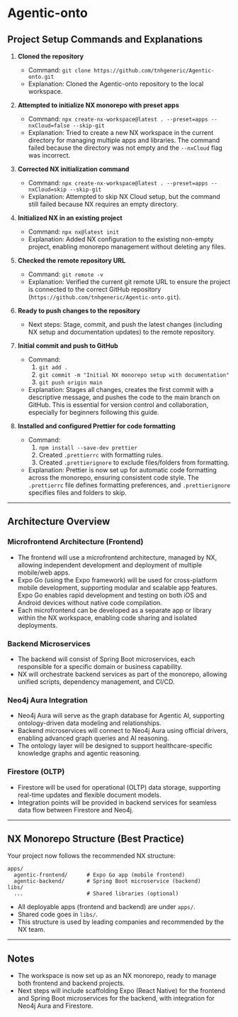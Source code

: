 # Agentic-onto

## Project Setup Commands and Explanations

1. **Cloned the repository**
   - Command: `git clone https://github.com/tnhgeneric/Agentic-onto.git`
   - Explanation: Cloned the Agentic-onto repository to the local workspace.

2. **Attempted to initialize NX monorepo with preset apps**
   - Command: `npx create-nx-workspace@latest . --preset=apps --nxCloud=false --skip-git`
   - Explanation: Tried to create a new NX workspace in the current directory for managing multiple apps and libraries. The command failed because the directory was not empty and the `--nxCloud` flag was incorrect.

3. **Corrected NX initialization command**
   - Command: `npx create-nx-workspace@latest . --preset=apps --nxCloud=skip --skip-git`
   - Explanation: Attempted to skip NX Cloud setup, but the command still failed because NX requires an empty directory.

4. **Initialized NX in an existing project**
   - Command: `npx nx@latest init`
   - Explanation: Added NX configuration to the existing non-empty project, enabling monorepo management without deleting any files.

5. **Checked the remote repository URL**
   - Command: `git remote -v`
   - Explanation: Verified the current git remote URL to ensure the project is connected to the correct GitHub repository (`https://github.com/tnhgeneric/Agentic-onto.git`).

6. **Ready to push changes to the repository**
   - Next steps: Stage, commit, and push the latest changes (including NX setup and documentation updates) to the remote repository.

7. **Initial commit and push to GitHub**
   - Command: 
     1. `git add .`
     2. `git commit -m "Initial NX monorepo setup with documentation"`
     3. `git push origin main`
   - Explanation: Stages all changes, creates the first commit with a descriptive message, and pushes the code to the main branch on GitHub. This is essential for version control and collaboration, especially for beginners following this guide.

8. **Installed and configured Prettier for code formatting**
   - Command:
     1. `npm install --save-dev prettier`
     2. Created `.prettierrc` with formatting rules.
     3. Created `.prettierignore` to exclude files/folders from formatting.
   - Explanation: Prettier is now set up for automatic code formatting across the monorepo, ensuring consistent code style. The `.prettierrc` file defines formatting preferences, and `.prettierignore` specifies files and folders to skip.

---

## Architecture Overview

### Microfrontend Architecture (Frontend)
- The frontend will use a microfrontend architecture, managed by NX, allowing independent development and deployment of multiple mobile/web apps.
- Expo Go (using the Expo framework) will be used for cross-platform mobile development, supporting modular and scalable app features. Expo Go enables rapid development and testing on both iOS and Android devices without native code compilation.
- Each microfrontend can be developed as a separate app or library within the NX workspace, enabling code sharing and isolated deployments.

### Backend Microservices
- The backend will consist of Spring Boot microservices, each responsible for a specific domain or business capability.
- NX will orchestrate backend services as part of the monorepo, allowing unified scripts, dependency management, and CI/CD.

### Neo4j Aura Integration
- Neo4j Aura will serve as the graph database for Agentic AI, supporting ontology-driven data modeling and relationships.
- Backend microservices will connect to Neo4j Aura using official drivers, enabling advanced graph queries and AI reasoning.
- The ontology layer will be designed to support healthcare-specific knowledge graphs and agentic reasoning.

### Firestore (OLTP)
- Firestore will be used for operational (OLTP) data storage, supporting real-time updates and flexible document models.
- Integration points will be provided in backend services for seamless data flow between Firestore and Neo4j.

---

## NX Monorepo Structure (Best Practice)

Your project now follows the recommended NX structure:

```
apps/
  agentic-frontend/      # Expo Go app (mobile frontend)
  agentic-backend/       # Spring Boot microservice (backend)
libs/
  ...                    # Shared libraries (optional)
```
- All deployable apps (frontend and backend) are under `apps/`.
- Shared code goes in `libs/`.
- This structure is used by leading companies and recommended by the NX team.

---

## Notes
- The workspace is now set up as an NX monorepo, ready to manage both frontend and backend projects.
- Next steps will include scaffolding Expo (React Native) for the frontend and Spring Boot microservices for the backend, with integration for Neo4j Aura and Firestore.